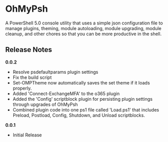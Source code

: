 # OhMyPsh

A PowerShell 5.0 console utility that uses a simple json configuration file to manage plugins, theming, module autoloading, module upgrading, module cleanup, and other chores so that you can be more productive in the shell.

## Release Notes

**0.0.2**
- Resolve psdefaultparams plugin settings
- Fix the build script
- Set-OMPTheme now automatically saves the set theme if it loads properly.
- Added 'Connect-ExchangeMFA' to the o365 plugin
- Added the 'Config' scriptblock plugin for persisting plugin settings through upgrades of OhMyPsh
- Combined plugin code into one ps1 file called 'Load.ps1' that includes Preload, Postload, Config, Shutdown, and Unload scriptblocks.

**0.0.1**
- Initial Release